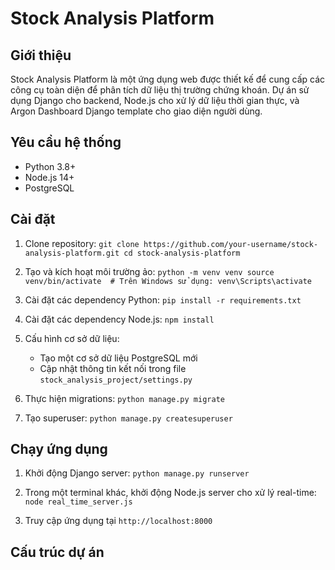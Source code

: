 # Stock Analysis Platform

## Giới thiệu
Stock Analysis Platform là một ứng dụng web được thiết kế để cung cấp các công cụ toàn diện để phân tích dữ liệu thị trường chứng khoán. Dự án sử dụng Django cho backend, Node.js cho xử lý dữ liệu thời gian thực, và Argon Dashboard Django template cho giao diện người dùng.

## Yêu cầu hệ thống
- Python 3.8+
- Node.js 14+
- PostgreSQL

## Cài đặt

1. Clone repository:   ```
   git clone https://github.com/your-username/stock-analysis-platform.git
   cd stock-analysis-platform   ```

2. Tạo và kích hoạt môi trường ảo:   ```
   python -m venv venv
   source venv/bin/activate  # Trên Windows sử dụng: venv\Scripts\activate   ```

3. Cài đặt các dependency Python:   ```
   pip install -r requirements.txt   ```

4. Cài đặt các dependency Node.js:   ```
   npm install   ```

5. Cấu hình cơ sở dữ liệu:
   - Tạo một cơ sở dữ liệu PostgreSQL mới
   - Cập nhật thông tin kết nối trong file `stock_analysis_project/settings.py`

6. Thực hiện migrations:   ```
   python manage.py migrate   ```

7. Tạo superuser:   ```
   python manage.py createsuperuser   ```

## Chạy ứng dụng

1. Khởi động Django server:   ```
   python manage.py runserver   ```

2. Trong một terminal khác, khởi động Node.js server cho xử lý real-time:   ```
   node real_time_server.js   ```

3. Truy cập ứng dụng tại `http://localhost:8000`

## Cấu trúc dự án
